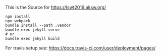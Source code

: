 This is the Source for https://lswt2019.aksw.org/

```
npm install
npx webpack
bundle install --path .vendor
bundle exec jekyll serve
# or
bundle exec jekyll build
```

For travis setup see: https://docs.travis-ci.com/user/deployment/pages/
